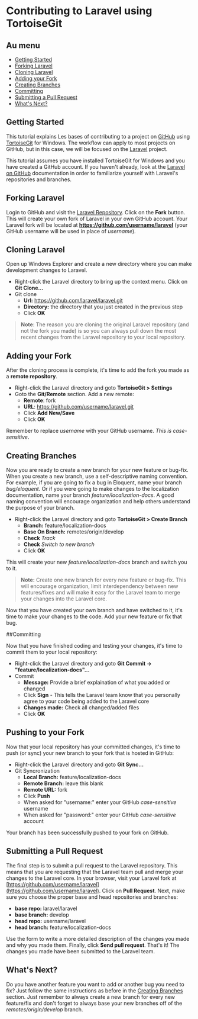 # Contributing to Laravel using TortoiseGit

## Au menu

- [Getting Started](#getting-started)
- [Forking Laravel](#forking-laravel)
- [Cloning Laravel](#cloning-laravel)
- [Adding your Fork](#adding-your-fork)
- [Creating Branches](#creating-branches)
- [Committing](#committing)
- [Submitting a Pull Request](#submitting-a-pull-request)
- [What's Next?](#whats-next)

<a name="getting-started"></a>
## Getting Started

This tutorial explains Les bases of contributing to a project on [GitHub](https://github.com/) using [TortoiseGit](http://code.google.com/p/tortoisegit/) for Windows. The workflow can apply to most projects on GitHub, but in this case, we will be focused on the [Laravel](https://github.com/laravel/laravel) project.

This tutorial assumes you have installed TortoiseGit for Windows and you have created a GitHub account. If you haven't already, look at the [Laravel on GitHub](/guides/doc/v3/contrib/github) documentation in order to familiarize yourself with Laravel's repositories and branches.

<a name="forking-laravel"></a>
## Forking Laravel

Login to GitHub and visit the [Laravel Repository](https://github.com/laravel/laravel). Click on the **Fork** button. This will create your own fork of Laravel in your own GitHub account. Your Laravel fork will be located at **https://github.com/username/laravel** (your GitHub username will be used in place of *username*).

<a name="cloning-laravel"></a>
## Cloning Laravel

Open up Windows Explorer and create a new directory where you can make development changes to Laravel.

- Right-click the Laravel directory to bring up the context menu. Click on **Git Clone...**
- Git clone
  - **Url:** https://github.com/laravel/laravel.git
  - **Directory:** the directory that you just created in the previous step
  - Click **OK**

> **Note**: The reason you are cloning the original Laravel repository (and not the fork you made) is so you can always pull down the most recent changes from the Laravel repository to your local repository.

<a name="adding-your-fork"></a>
## Adding your Fork

After the cloning process is complete, it's time to add the fork you made as a **remote repository**.

- Right-click the Laravel directory and goto **TortoiseGit > Settings**
- Goto the **Git/Remote** section. Add a new remote:
  - **Remote**: fork
  - **URL**: https://github.com/username/laravel.git
  - Click **Add New/Save**
  - Click **OK**

Remember to replace *username* with your GitHub username. *This is case-sensitive*.

<a name="creating-branches"></a>
## Creating Branches

Now you are ready to create a new branch for your new feature or bug-fix. When you create a new branch, use a self-descriptive naming convention. For example, if you are going to fix a bug in Eloquent, name your branch *bug/eloquent*. Or if you were going to make changes to the localization documentation, name your branch *feature/localization-docs*. A good naming convention will encourage organization and help others understand the purpose of your branch.

- Right-click the Laravel directory and goto **TortoiseGit > Create Branch**
  - **Branch:** feature/localization-docs
  - **Base On Branch:** remotes/origin/develop
  - **Check** *Track*
  - **Check** *Switch to new branch*
  - Click **OK**

This will create your new *feature/localization-docs* branch and switch you to it.

> **Note:** Create one new branch for every new feature or bug-fix. This will encourage organization, limit interdependency between new features/fixes and will make it easy for the Laravel team to merge your changes into the Laravel core.

Now that you have created your own branch and have switched to it, it's time to make your changes to the code. Add your new feature or fix that bug.

<a name="committing"></a>
##Committing

Now that you have finished coding and testing your changes, it's time to commit them to your local repository:

-  Right-click the Laravel directory and goto **Git Commit -> "feature/localization-docs"...**
- Commit
  - **Message:** Provide a brief explaination of what you added or changed
  - Click **Sign** - This tells the Laravel team know that you personally agree to your code being added to the Laravel core
  - **Changes made:** Check all changed/added files
  - Click **OK**

<a name="pushing-to-your-fork"></a>
## Pushing to your Fork

Now that your local repository has your committed changes, it's time to push (or sync) your new branch to your fork that is hosted in GitHub:

- Right-click the Laravel directory and goto **Git Sync...**
- Git Syncronization
  - **Local Branch:** feature/localization-docs
  - **Remote Branch:** leave this blank
  - **Remote URL:** fork
  - Click **Push**
  - When asked for "username:" enter your GitHub *case-sensitive* username
  - When asked for "password:" enter your GitHub *case-sensitive* account

Your branch has been successfully pushed to your fork on GitHub.

<a name="submitting-a-pull-request"></a>
## Submitting a Pull Request

The final step is to submit a pull request to the Laravel repository. This means that you are requesting that the Laravel team pull and merge your changes to the Laravel core. In your browser, visit your Laravel fork at [https://github.com/username/laravel](https://github.com/username/laravel). Click on **Pull Request**. Next, make sure you choose the proper base and head repositories and branches:

- **base repo:** laravel/laravel
- **base branch:** develop
- **head repo:** username/laravel
- **head branch:** feature/localization-docs

Use the form to write a more detailed description of the changes you made and why you made them. Finally, click **Send pull request**. That's it! The changes you made have been submitted to the Laravel team.

<a name="whats-next"></a>
## What's Next?

Do you have another feature you want to add or another bug you need to fix? Just follow the same instructions as before in the [Creating Branches](#creating-branches) section. Just remember to always create a new branch for every new feature/fix and don't forget to always base your new branches off of the *remotes/origin/develop* branch.
